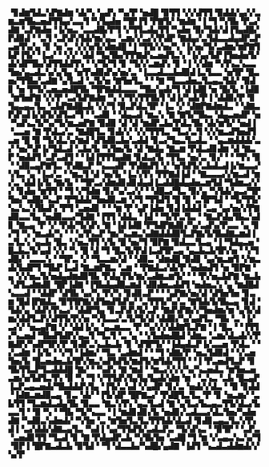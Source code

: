 ▝▊▟▆▜▟▃▚▛▇▟▆▝▟▞▚▝▄▟▚▝▚▞▛▝▅▟█▝▉▜▜▝▞▞▟▜▜▝▉▟▟▞▄▞▞▃▆▃▆▜▙▃▅▟▜▜▄▞▃▃▜▝▚▜▄▟▅▝▜▛▐▜▝▛▇▜▞▝▆▟▆▝▐▝▜▝▚▜▙▝▛▃▞▟▇▝▃▛▇▟▅▝▐▞▅▃▝▃▃▟█▞▛▜▝▞▜▜▃▟▄▜▜▝▚▟▅▝▉▞▜▟▞▟▐▜▄▟█▞▛▟▉▟▝▝▃▜▝▃▛▟▚▜▟▞▆▞▄▃▝▃▆▞▞▃▞▞▛▟▛▝▇▟▄▞▃▜▟▃▃▟▄▟▛▃▛▃▅▜▚▞▄▝▊▝▅▝▃▝▞▞▅▜▞▟▆▟█▝▐▝▜▜▞▞▅▞▚▝▐▞▅▞▜▞▃▟▆▞▆▛▇▜▙▛▐▜▞▝▐▃▞▝▝▞▞▝▟▟▝▜▄▜▙▞▛▛▇▟▚▃▅▟▜▃▚▝▐▞▄▞▙▛▐▜▅▟▅▜▞▟▞▟▛▜▙▞▟▜▜▟▟▜▚▝▝▞▜▞▜▝▊▝▜▞▞▃▆▟▚▝▊▝▐▝▞▟▆▝▚▜▚▃▚▃▃▜▅▞▄▃▟▃▚▞▄▜▄▝▅▜▚▟▉▟▚▞▅▞▃▝▐▃▃▟▃▃▙▟▉▟▐▃▜▃▃▝▅▜▛▝█▃▅▞▜▜▙▞▃▟▇▝▄▜▃▟▝▃▜▞▅▝▇▜▅▜▃▝▝▝▇▝▜▃▃▟▅▃▜▃▄▃▜▟▞▝▉▟▊▝▅▝▛▜▞▃▅▃▅▟█▜▙▝▜▛▇▟▟▃▃▃▝▜▙▞▄▟▞▜▝▟▐▟█▝▅▝█▞▙▝▐▟█▝▆▜▅▛▇▝▞▞▛▝▃▞▙▛▇▟▆▝▚▝▞▜▚▜▜▜▙▜▝▟▐▞▚▟▞▛▐▝▟▟▉▞▛▝▊▜▄▃▄▃▜▃▝▃▙▛▇▟█▃▙▝▞▞▜▝▉▃▛▟▃▜▛▝▐▃▝▞▝▟▇▛▇▟▆▟▃▝▝▟▇▃▛▟▚▟▐▞▟▜▞▟▜▃▞▜▝▝▃▟▊▝▝▟▄▃▟▝▆▃▚▝▇▝▇▜▞▜▙▃▝▟▄▃▅▟▛▝▅▝▚▟▚▃▜▞▚▞▜▞▆▃▅▛▇▝▉▟▉▝▟▝▟▝▆▟▛▃▙▞▛▟▃▜▙▝▟▞▆▜▞▝▅▟▐▝▃▃▅▝▇▝▛▟▃▞▃▝▇▟█▜▃▝▊▟▞▞▝▞▞▜▜▜▃▝▜▃▞▃▜▝▞▞▆▃▟▜▅▟▜▃▅▝█▝▉▝▜▞▟▃▚▞▆▟▝▟▜▟▉▃▙▞▃▟▟▝▊▃▞▜▄▃▜▃▟▃▝▝▄▃▆▟▟▟▞▃▞▝▅▞▚▛▐▞▜▟▃▟▝▃▙▞▙▝▚▜▅▞▙▝▟▝▇▟▄▝▇▃▆▝▛▟▃▟▊▟▆▝▟▝▇▃▛▝▅▟▟▜▝▃▛▃▟▜▝▝▐▟▐▜▜▜▄▟▇▝▊▟▃▞▙▝▜▜▃▝▅▞▃▝▊▞▝▝▝▜▚▝▉▝▝▟▉▃▄▛▇▜▃▝▛▟█▃▛▝▚▃▃▟▛▝▛▟▇▟▜▝▞▝▅▜▟▜▞▃▙▟▃▟▐▞▆▃▃▞▚▜▃▝▄▝▐▃▞▃▝▝▆▃▜▝▟▝▅▞▙▝▐▃▚▜▚▝▛▛▇▟▐▟▝▝▇▃▃▃▞▞▆▃▟▝▆▞▃▝▟▟▐▞▙▝▇▞▙▝▝▜▛▃▞▟▆▟▊▟▊▟▄▟▐▃▟▟█▟▄▟▅▃▆▜▟▝▜▟▆▃▞▞▞▝▊▟▅▝▆▜▜▝▝▜▝▞▜▟▆▝▊▞▚▞▃▞▞▝▝▟█▃▞▜▃▝▉▞▄▝▚▜▟▞▄▃▞▜▛▜▅▞▚▟█▞▚▃▛▝▛▜▟▟▞▜▅▟▉▃▆▝▞▜▝▜▜▟▜▝█▝█▝▃▜▛▜▟▝▝▜▞▜▜▞▚▃▚▃▚▜▙▟▚▝▛▜▝▃▅▟▊▝▝▝▆▝▛▝▄▛▐▟▅▝▊▟▐▟▟▟▝▃▄▝▄▞▅▞▞▛▇▟▉▃▃▜▄▝▅▟▉▃▃▞▜▟▇▝▐▜▜▝▟▟▃▝▐▟▝▝▜▞▛▃▜▃▝▝▇▃▛▟▄▜▙▃▚▟▊▝▇▃▄▝▛▝▞▝▛▟▞▜▞▟▚▝▇▝▐▟▐▟█▝▛▜▟▛▇▟▊▞▚▞▃▟▚▞▛▃▃▝▄▝▊▞▜▝▚▝▆▃▟▞▚▝▝▝▄▜▚▃▛▝▆▞▚▃▆▃▚▟▇▟▟▟▉▜▃▛▇▞▙▜▙▟▇▃▆▟▐▃▜▃▚▝▄▃▙▝█▃▝▞▅▃▜▜▝▞▙▝█▝▅▞▜▝▉▛▇▝▉▟▃▃▜▃▄▝▐▝▜▟▄▃▅▝█▃▙▃▜▞▄▟▝▞▞▝▚▝█▝▟▝▜▝█▃▜▞▛▟▐▃▟▜▛▃▄▝▄▃▙▃▙▜▛▞▅▝▝▞▜▟█▞▝▃▃▃▚▝▝▜▛▃▝▞▝▜▃▃▆▞▟▝▝▟▉▃▝▟▆▟█▝▉▟▊▝▄▞▆▃▆▜▝▞▆▃▟▞▙▟▛▜▝▜▙▛▐▃▟▝▇▃▆▛▇▃▝▃▆▝▝▛▇▟▃▞▟▞▛▝▅▟▅▟▜▝▅▝▉▛▇▝▄▝▞▞▅▃▜▞▅▟▄▟▆▟▉▜▙▝▛▟▄▜▜▞▆▞▃▟▆▃▆▜▞▝▝▝▛▞▅▃▙▛▇▝▆▃▙▝▟▜▃▟▆▟▊▝█▛▐▟▇▝▐▜▙▟▄▟█▃▆▟▝▟▉▟▅▃▟▟▜▝▅▟▅▃▚▝▄▝▆▟█▟▚▃▃▟▝▝▟▟▛▝▟▜▙▝▄▞▚▝▛▞▚▝▊▟▊▃▛▝▝▝▄▛▇▞▅▞▟▝▟▜▅▜▅▝▊▃▆▝█▟▐▛▇▟▃▝▉▜▜▛▇▞▟▜▅▟▜▟▚▞▝▃▜▜▜▞▚▞▃▝▇▜▟▞▙▜▙▃▄▝▊▟▝▜▟▞▄▝▟▟▚▜▚▃▞▝▟▟▛▜▄▝▊▃▛▟▚▜▞▃▛▝▇▟▚▛▇▞▞▜▅▟▆▞▆▝▄▜▞▟▆▞▟▟▜▃▛▞▟▜▜▞▛▞▅▝▚▜▃▃▞▃▜▞▜▞▟▝▟▟▉▞▚▞▄▟▜▃▝▜▙▝▃▝▐▞▃▞▞▝▅▃▄▛▇▝▞▝▟▟▐▞▄▝▄▃▆▃▃▝▛▝▚▞▞▞▟▟▇▜▃▛▇▝▐▝█▃▝▝▐▜▜▞▚▃▅▟▝▜▙▟▜▟▛▞▄▃▜▝▜▃▜▝▃▝▄▝▝▞▙▟▅▟█▟▝▟▆▃▝▃▆▞▟▃▟▞▞▛▇▟▛▞▚▟▛▜▛▞▛▝▊▟▛▃▚▃▙▃▙▝▊▝▟▜▛▜▞▝▐▟▄▟▃▛▐▞▃▃▅▝▛▟▃▝▝▞▃▟▆▝▐▞▙▝▝▞▜▝▐▟▆▞▝▜▃▝▃▟▆▟▝▝▝▜▝▟▇▞▛▝▅▃▜▟▉▟▝▝▞▃▅▜▅▞▙▝█▃▅▟▅▃▙▜▛▞▆▃▚▟▜▟▜▞▆▟▜▞▆▜▟▞▜▜▝▝▐▝▛▃▅▟▜▃▛▝▊▜▙▜▜▃▛▜▃▟▟▟█▝▇▞▝▝▚▟▚▝▇▝▆▟▝▝▆▃▞▞▞▞▚▞▚▃▅▟▃▝▆▜▅▃▅▃▆▞▅▜▟▜▃▜▚▝▉▝▚▝▜▝▞▜▜▟▚▜▄▜▄▜▄▟▞▟▆▝▆▝▝▃▚▃▝▃▙▝█▃▄▛▐▃▛▃▄▃▅▟▞▜▙▟▟▟▚▜▄▝▐▜▞▃▚▟▝▞▄▟▛▝▊▞▃▝▅▟▞▞▟▃▝▝▉▝▊▟▟▝▐▟▇▃▆▟▉▃▄▝▊▃▝▟▞▝▐▜▞▟▛▝█▛▇▃▞▝▛▟█▜▃▜▃▝▛▝▊▝▅▃▆▞▝▃▙▜▜▝▜▃▆▟▃▟▄▜▙▝▉▃▃▝▇▃▚▜▚▝▄▃▜▃▟▝▇▝▄▜▃▞▙▃▄▃▜▜▞▟▃▞▙▃▃▜▝▝▉▝▚▝▝▜▙▝▜▞▚▃▃▝▐▝▆▟▊▟▊▞▙▝▅▟▊▞▃▟▃▃▞▟▃▜▅▞▚▟▅▟▇▝▚▟▉▃▚▟▅▟▞▝▚▜▅▝▃▝▆▜▅▜▃▜▃▜▜▜▟▞▟▃▟▝▊▟▊▃▄▃▜▃▚▜▚▟▐▝▃▞▟▟▞▟▇▃▄▜▃▝▚▟▐▝▄▞▜▜▟▜▞▃▟▃▛▃▝▜▞▟▚▃▝▝▉▜▛▝▝▃▛▃▝▃▅▟▊▜▜▝▜▃▟▝▊▝▇▝▛▟▄▟▛▃▙▝▚▜▙▜▅▝▃▟█▝▜▝▆▝▞▃▄▃▚▃▚▞▜▝▉▛▐▝█▛▇▃▟▃▙▝▉▜▟▝▝▜▝▟▃▃▙▞▚▟█▞▄▟▇▝▐▟▜▝▚▃▟▃▟▟▆▟▞▞▚▞▛
